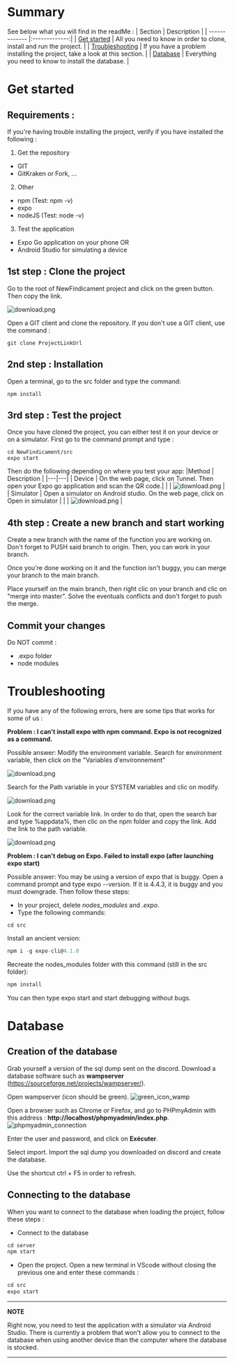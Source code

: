 # Summary 

See below what you will find in the readMe :
| Section       | Description   |
| ------------- |:-------------:|
| [Get started](#getStarted) | All you need to know in order to clone, install and run the project. |
| [Troubleshooting](#troubleshooting) | If you have a problem installing the project, take a look at this section. |
| [Database](#db) | Everything you need to know to install the database. |

# <a name="getStarted">Get started </a>

## Requirements : 
If you're having trouble installing the project, verify if you have installed the following : 

1. Get the repository 
  - GIT
  - GitKraken or Fork, ...
2. Other 
  - npm (Test: npm -v)
  - expo 
  - nodeJS (Test: node -v)
3. Test the application
  - Expo Go application on your phone OR
  - Android Studio for simulating a device 
  
## 1st step : Clone the project 

Go to the root of NewFindicament project and click on the green button. Then copy the link.

![download.png](https://zupimages.net/up/21/11/peb7.png)

Open a GIT client and clone the repository.
If you don't use a GIT client, use the command : 
```git
git clone ProjectLinkUrl
```

## 2nd step : Installation 

Open a terminal, go to the src folder and type the command:
```git
npm install
```

## 3rd step : Test the project

Once you have cloned the project, you can either test it on your device or on a simulator.
First go to the command prompt and type :
```git
cd NewFindicament/src
expo start
```
Then do the following depending on where you test your app:
|Method   |  Description |
|---|---|
| Device  | On the web page, click on Tunnel. Then open your Expo go application and scan the QR code.|
| | ![download.png](https://zupimages.net/up/21/11/zbbx.png) |
| Simulator  |  Open a simulator on Android studio. On the web page, click on Open in simulator |
| | ![download.png](https://zupimages.net/up/21/11/kvs5.png) |

## 4th step : Create a new branch and start working

Create a new branch with the name of the function you are working on. Don't forget to PUSH said branch to origin.
Then, you can work in your branch. 

Once you're done working on it and the function isn't buggy, you can merge your branch to the main branch.

Place yourself on the main branch, then right clic on your branch and clic on "merge into master". 
Solve the eventuals conflicts and don't forget to push the merge. 

## Commit your changes

Do NOT commit : 
- .expo folder
- node modules

# <a name="troubleshooting">Troubleshooting </a>

If you have any of the following errors, here are some tips that works for some of us :

**Problem : I can't install expo with npm command. Expo is not recognized as a command.**

Possible answer: Modify the environment variable.
Search for environment variable, then click on the "Variables d'environnement"

![download.png](https://zupimages.net/up/21/16/orol.png)

Search for the Path variable in your SYSTEM variables and clic on modify.

![download.png](https://zupimages.net/up/21/16/wkou.png)

Look for the correct variable link. In order to do that, open the search bar and type %appdata%, then clic on the npm folder and copy the link.
Add the link to the path variable.

![download.png](https://zupimages.net/up/21/16/n5t5.png)

**Problem : I can't debug on Expo. Failed to install expo (after launching expo start)**

Possible answer: You may be using a version of expo that is buggy. Open a command prompt and type expo --version. If it is 4.4.3, it is buggy and you must downgrade.
Then follow these steps:

- In your project, delete *nodes_modules* and *.expo*. 
- Type the following commands:
```git
cd src
```
Install an ancient version:
```javascript
npm i -g expo-cli@4.1.0
```
Recreate the nodes_modules folder with this command (still in the src folder):
```javascript
npm install
```
You can then type expo start and start debugging without bugs.

# <a name="db">Database </a>

## Creation of the database
Grab yourself a version of the sql dump sent on the discord.
Download a database software such as **wampserver** (https://sourceforge.net/projects/wampserver/).

Open wampserver (icon should be green). 
![green_icon_wamp](https://zupimages.net/up/21/19/89wx.png)

Open a browser such as Chrome or Firefox, and go to PHPmyAdmin with this address : **http://localhost/phpmyadmin/index.php**.
![phpmyadmin_connection](https://zupimages.net/up/21/19/fxjc.png)

Enter the user and password, and click on **Exécuter**.

Select import. Import the sql dump you downloaded on discord and create the database. 

Use the shortcut ctrl + F5 in order to refresh.

## Connecting to the database

When you want to connect to the database when loading the project, follow these steps :

- Connect to the database

```javascript
cd server
npm start
```

- Open the project. Open a new terminal in VScode without closing the previous one and enter these commands :

```javascript
cd src
expo start
```

---
**NOTE**

Right now, you need to test the application with a simulator via Android Studio. There is currently a problem that won't allow you to connect to the database when using another device than the computer where the database is stocked.

---
